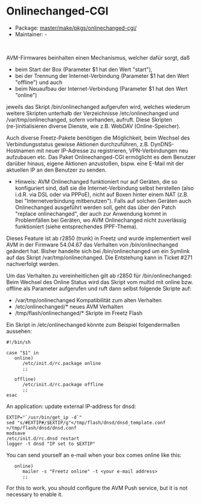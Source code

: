 # Onlinechanged-CGI
 - Package: [master/make/pkgs/onlinechanged-cgi/](https://github.com/Freetz-NG/freetz-ng/tree/master/make/pkgs/onlinechanged-cgi/)
 - Maintainer: -
<br>

AVM-Firmwares beinhalten einen Mechanismus, welcher dafür sorgt, daß

 * beim Start der Box (Parameter $1 hat den Wert "start"),
 * bei der Trennung der Internet-Verbindung (Parameter $1 hat den Wert "offline") und auch
 * beim Neuaufbau der Internet-Verbindung (Parameter $1 hat den Wert "online") 

jeweils das Skript /bin/onlinechanged aufgerufen wird, welches wiederum weitere Skripten unterhalb der Verzeichnisse /etc/onlinechanged und
/var/tmp/onlinechanged, sofern vorhanden, aufruft. Diese Skripten (re-)initialisieren diverse Dienste, wie z.B. WebDAV (Online-Speicher).

Auch diverse Freetz-Pakete benötigen die Möglichkeit, beim Wechsel des Verbindungsstatus gewisse Aktionen durchzuführen, z.B. DynDNS-Hostnamen
mit neuer IP-Adresse zu registrieren, VPN-Verbindungen neu aufzubauen etc. Das Paket Onlinechanged-CGI ermöglicht es dem Benutzer darüber hinaus,
eigene Aktionen anzustoßen, bspw. eine E-Mail mit der aktuellen IP an den Benutzer zu senden.

 * Hinweis: AVM Onlinechanged funktioniert nur auf Geräten, die so konfiguriert sind, daß sie die Internet-Verbindung selbst herstellen (also
   i.d.R. via DSL oder via PPPoE), nicht auf Boxen hinter einem NAT (z.B. bei "Internetverbindung mitbenutzen"). Falls auf solchen Geräten auch
   Onlinechanged ausgeführt werden soll, geht das über den Patch "replace onlinechanged", der auch zur Anwendung kommt in Problemfällen bei Geräten,
   wo AVM Onlinechanged nicht zuverlässig funktioniert (siehe entsprechendes ​IPPF-Thema).


Dieses Feature ist ab r2850 (trunk) in Freetz und wurde implementiert weil AVM in der Firmware 54.04.67 das Verhalten von /bin/onlinechanged geändert hat.
Bisher handelte sich bei /bin/onlinechanged um ein Symlink auf das Skript /var/tmp/onlinechanged. Die Entstehung kann in Ticket #271 nachverfolgt werden.

Um das Verhalten zu vereinheitlichen gilt ab r2850 für /bin/onlinechanged:
Beim Wechsel des Online Status wird das Skript vom multid mit online bzw. offline als Parameter aufgerufen und ruft dann selbst folgende Skripte auf:

 * /var/tmp/onlinechanged 	Kompatibilität zum alten Verhalten
 * /etc/onlinechanged/* 	neues AVM Verhalten
 * /tmp/flash/onlinechanged/* 	Skripte im Freetz Flash

Ein Skript in /etc/onlinechanged könnte zum Beispiel folgendermaßen aussehen:
```
#!/bin/sh

case "$1" in
   online)
      /etc/init.d/rc.package online
      ;;

   offline)
      /etc/init.d/rc.package offline
      ;;
esac
```

An application: update external IP-address for dnsd:
```
EXTIP="`/usr/bin/get_ip -d`"
sed "s/#EXTIP#/$EXTIP/g"</tmp/flash/dnsd/dnsd_template.conf >/tmp/flash/dnsd/dnsd.conf
modsave
/etc/init.d/rc.dnsd restart
logger -t dnsd "IP set to $EXTIP"
```

You can send yourself an e-mail when your box comes online like this:

```
   online)
      mailer -s "Freetz online" -t <your e-mail address>
      ;;
```

For this to work, you should configure the ​AVM Push service, but it is not necessary to enable it. 

